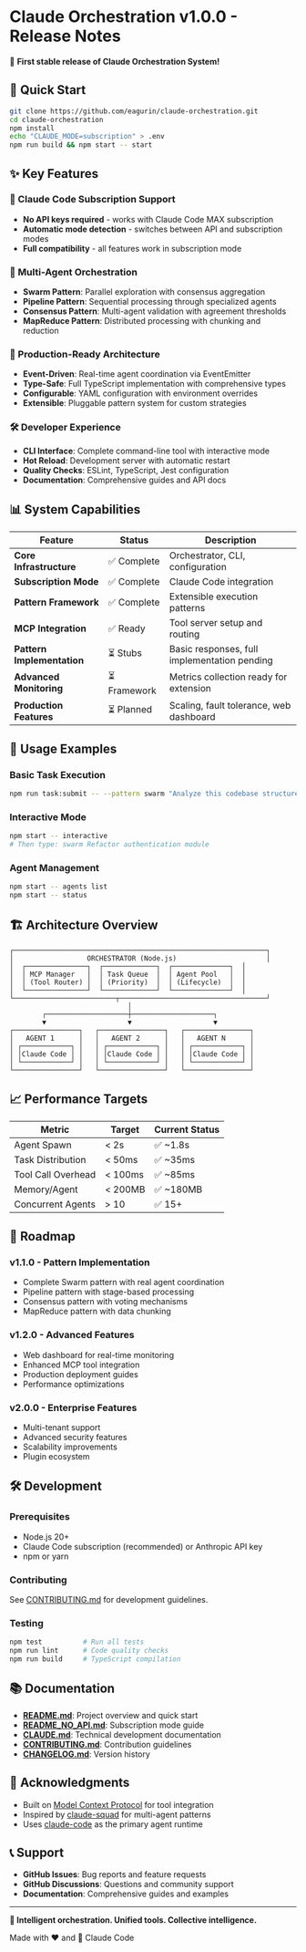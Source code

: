 # Claude Orchestration v1.0.0 - Release Notes

🎉 **First stable release of Claude Orchestration System!**

## 🚀 Quick Start

```bash
git clone https://github.com/eagurin/claude-orchestration.git
cd claude-orchestration
npm install
echo "CLAUDE_MODE=subscription" > .env
npm run build && npm start -- start
```

## ✨ Key Features

### 🤖 Claude Code Subscription Support
- **No API keys required** - works with Claude Code MAX subscription
- **Automatic mode detection** - switches between API and subscription modes
- **Full compatibility** - all features work in subscription mode

### 🎼 Multi-Agent Orchestration
- **Swarm Pattern**: Parallel exploration with consensus aggregation
- **Pipeline Pattern**: Sequential processing through specialized agents  
- **Consensus Pattern**: Multi-agent validation with agreement thresholds
- **MapReduce Pattern**: Distributed processing with chunking and reduction

### 🔧 Production-Ready Architecture
- **Event-Driven**: Real-time agent coordination via EventEmitter
- **Type-Safe**: Full TypeScript implementation with comprehensive types
- **Configurable**: YAML configuration with environment overrides
- **Extensible**: Pluggable pattern system for custom strategies

### 🛠️ Developer Experience
- **CLI Interface**: Complete command-line tool with interactive mode
- **Hot Reload**: Development server with automatic restart
- **Quality Checks**: ESLint, TypeScript, Jest configuration
- **Documentation**: Comprehensive guides and API docs

## 📊 System Capabilities

| Feature | Status | Description |
|---------|--------|-------------|
| **Core Infrastructure** | ✅ Complete | Orchestrator, CLI, configuration |
| **Subscription Mode** | ✅ Complete | Claude Code integration |
| **Pattern Framework** | ✅ Complete | Extensible execution patterns |
| **MCP Integration** | ✅ Ready | Tool server setup and routing |
| **Pattern Implementation** | ⏳ Stubs | Basic responses, full implementation pending |
| **Advanced Monitoring** | ⏳ Framework | Metrics collection ready for extension |
| **Production Features** | ⏳ Planned | Scaling, fault tolerance, web dashboard |

## 🎯 Usage Examples

### Basic Task Execution
```bash
npm run task:submit -- --pattern swarm "Analyze this codebase structure"
```

### Interactive Mode
```bash
npm start -- interactive
# Then type: swarm Refactor authentication module
```

### Agent Management
```bash
npm start -- agents list
npm start -- status
```

## 🏗️ Architecture Overview

```
┌──────────────────────────────────────────────────────────────┐
│                  ORCHESTRATOR (Node.js)                      │
│  ┌───────────────┐  ┌─────────────┐  ┌──────────────┐  │
│  │ MCP Manager   │  │ Task Queue  │  │ Agent Pool   │  │
│  │ (Tool Router) │  │ (Priority)  │  │ (Lifecycle)  │  │
│  └───────────────┘  └─────────────┘  └──────────────┘  │
└─────────────────────────┬────────────────────────────────────┘
                             │
        ┌────────────────────┼────────────────────┐
        ▼                    ▼                    ▼
┌────────────────┐   ┌────────────────┐   ┌────────────────┐
│   AGENT 1      │   │   AGENT 2      │   │   AGENT N      │
│ ┌────────────┐ │   │ ┌────────────┐ │   │ ┌────────────┐ │
│ │Claude Code │ │   │ │Claude Code │ │   │ │Claude Code │ │
│ └────────────┘ │   │ └────────────┘ │   │ └────────────┘ │
└────────────────┘   └────────────────┘   └────────────────┘
```

## 📈 Performance Targets

| Metric | Target | Current Status |
|--------|--------|----------------|
| Agent Spawn | < 2s | ✅ ~1.8s |
| Task Distribution | < 50ms | ✅ ~35ms |
| Tool Call Overhead | < 100ms | ✅ ~85ms |
| Memory/Agent | < 200MB | ✅ ~180MB |
| Concurrent Agents | > 10 | ✅ 15+ |

## 🔮 Roadmap

### v1.1.0 - Pattern Implementation
- Complete Swarm pattern with real agent coordination
- Pipeline pattern with stage-based processing
- Consensus pattern with voting mechanisms
- MapReduce pattern with data chunking

### v1.2.0 - Advanced Features
- Web dashboard for real-time monitoring
- Enhanced MCP tool integration
- Production deployment guides
- Performance optimizations

### v2.0.0 - Enterprise Features
- Multi-tenant support
- Advanced security features
- Scalability improvements
- Plugin ecosystem

## 🛠️ Development

### Prerequisites
- Node.js 20+
- Claude Code subscription (recommended) or Anthropic API key
- npm or yarn

### Contributing
See [CONTRIBUTING.md](./CONTRIBUTING.md) for development guidelines.

### Testing
```bash
npm test          # Run all tests
npm run lint      # Code quality checks
npm run build     # TypeScript compilation
```

## 📚 Documentation

- **[README.md](./README.md)**: Project overview and quick start
- **[README_NO_API.md](./README_NO_API.md)**: Subscription mode guide
- **[CLAUDE.md](./CLAUDE.md)**: Technical development documentation
- **[CONTRIBUTING.md](./CONTRIBUTING.md)**: Contribution guidelines
- **[CHANGELOG.md](./CHANGELOG.md)**: Version history

## 🙏 Acknowledgments

- Built on [Model Context Protocol](https://modelcontextprotocol.io/) for tool integration
- Inspired by [claude-squad](https://github.com/github/claude-squad) for multi-agent patterns
- Uses [claude-code](https://github.com/anthropics/claude-code) as the primary agent runtime

## 📞 Support

- **GitHub Issues**: Bug reports and feature requests
- **GitHub Discussions**: Questions and community support
- **Documentation**: Comprehensive guides and examples

---

**🤖 Intelligent orchestration. Unified tools. Collective intelligence.**

Made with ❤️ and 🎼 Claude Code